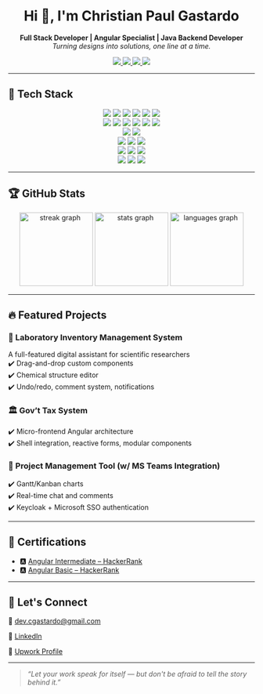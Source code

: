 <h1 align="center">Hi 👋, I'm Christian Paul Gastardo</h1>

<p align="center">
  <strong>Full Stack Developer | Angular Specialist | Java Backend Developer</strong><br/>
  <em>Turning designs into solutions, one line at a time.</em>
</p>

<p align="center">
  <a href="https://linkedin.com/in/cgastardo" target="_blank">
    <img src="https://img.shields.io/badge/LinkedIn-0A66C2?style=flat&logo=linkedin&logoColor=white" />
  </a>
  <a href="mailto:dev.cgastardo@gmail.com">
    <img src="https://img.shields.io/badge/Gmail-D14836?style=flat&logo=gmail&logoColor=white" />
  </a>
  <a href="http://bit.ly/upwork-cgastardo" target="_blank">
    <img src="https://img.shields.io/badge/Upwork-6fda44?style=flat&logo=Upwork&logoColor=white" />
  </a>
  <img src="https://komarev.com/ghpvc/?username=cgastardo&label=Profile%20views&color=0e75b6&style=flat" />
</p>

---

## 🧰 Tech Stack

<p align="center">
  <!-- Languages -->
  <img src="https://img.shields.io/badge/Java-ED8B00?style=for-the-badge&logo=java&logoColor=white" />
  <img src="https://img.shields.io/badge/TypeScript-007ACC?style=for-the-badge&logo=typescript&logoColor=white" />
  <img src="https://img.shields.io/badge/Python-3776AB?style=for-the-badge&logo=python&logoColor=white" />
  <img src="https://img.shields.io/badge/Kotlin-0095D5?style=for-the-badge&logo=kotlin&logoColor=white" />
  <img src="https://img.shields.io/badge/HTML5-E34F26?style=for-the-badge&logo=html5&logoColor=white" />
  <img src="https://img.shields.io/badge/CSS3-1572B6?style=for-the-badge&logo=css3&logoColor=white" />

  <!-- Frameworks -->
  <br/>
  <img src="https://img.shields.io/badge/Angular-DD0031?style=for-the-badge&logo=angular&logoColor=white" />
  <img src="https://img.shields.io/badge/Spring_Boot-6DB33F?style=for-the-badge&logo=spring-boot&logoColor=white" />
  <img src="https://img.shields.io/badge/JavaFX-2F4F4F?style=for-the-badge&logo=java&logoColor=white" />
  <img src="https://img.shields.io/badge/Android-3DDC84?style=for-the-badge&logo=android&logoColor=white" />
  <img src="https://img.shields.io/badge/Flask-000000?style=for-the-badge&logo=flask&logoColor=white" />
  <img src="https://img.shields.io/badge/TensorFlow-FF6F00?style=for-the-badge&logo=tensorflow&logoColor=white" />

  <!-- AI/ML -->
  <br/>
  <img src="https://img.shields.io/badge/Deep%20Learning-000000?style=for-the-badge&logo=pytorch&logoColor=white" />
  <img src="https://img.shields.io/badge/Artificial%20Intelligence-007ACC?style=for-the-badge&logo=ai&logoColor=white" />

  <!-- Databases -->
  <br/>
  <img src="https://img.shields.io/badge/MySQL-005C84?style=for-the-badge&logo=mysql&logoColor=white" />
  <img src="https://img.shields.io/badge/Microsoft%20SQL%20Server-CC2927?style=for-the-badge&logo=microsoft%20sql%20server&logoColor=white" />
  <img src="https://img.shields.io/badge/Firebase-FFCA28?style=for-the-badge&logo=firebase&logoColor=black" />

  <!-- Cloud -->
  <br/>
  <img src="https://img.shields.io/badge/Azure-0078D4?style=for-the-badge&logo=microsoft-azure&logoColor=white" />
  <img src="https://img.shields.io/badge/AWS-232F3E?style=for-the-badge&logo=amazon-aws&logoColor=white" />
  <img src="https://img.shields.io/badge/Google%20Cloud-4285F4?style=for-the-badge&logo=google-cloud&logoColor=white" />

  <!-- Tools -->
  <br/>
  <img src="https://img.shields.io/badge/Git-F05032?style=for-the-badge&logo=git&logoColor=white" />
  <img src="https://img.shields.io/badge/VS%20Code-007ACC?style=for-the-badge&logo=visual-studio-code&logoColor=white" />
  <img src="https://img.shields.io/badge/IntelliJ-000000?style=for-the-badge&logo=intellij-idea&logoColor=white" />
</p>

---

## 🏆 GitHub Stats
<div align="center">
  <img src="https://streak-stats.demolab.com?user=dongkichan&locale=en&mode=daily&theme=codeSTACKr&hide_border=false&border_radius=5&order=3" height="150" alt="streak graph"  />
  <img src="https://github-readme-stats.vercel.app/api?username=dongkichan&hide_title=false&hide_rank=false&show_icons=true&include_all_commits=true&count_private=true&disable_animations=false&theme=gruvbox&locale=en&hide_border=false&order=1" height="150" alt="stats graph"  />
  <img src="https://github-readme-stats.vercel.app/api/top-langs?username=dongkichan&locale=en&hide_title=false&layout=compact&card_width=320&langs_count=5&theme=nightowl&hide_border=false&order=2" height="150" alt="languages graph"  />
</div>

---

## 🔥 Featured Projects

### 🧪 Laboratory Inventory Management System  
A full-featured digital assistant for scientific researchers  
✔️ Drag-and-drop custom components  
✔️ Chemical structure editor  
✔️ Undo/redo, comment system, notifications

### 🏛️ Gov’t Tax System  
✔️ Micro-frontend Angular architecture  
✔️ Shell integration, reactive forms, modular components

### 📅 Project Management Tool (w/ MS Teams Integration)  
✔️ Gantt/Kanban charts  
✔️ Real-time chat and comments  
✔️ Keycloak + Microsoft SSO authentication

---

## 📜 Certifications

- 🅰️ [Angular Intermediate – HackerRank](https://www.hackerrank.com/certificates/f31716a4d566)  
- 🅰️ [Angular Basic – HackerRank](https://www.hackerrank.com/certificates/87bb7e62bd15)  

---

## 🤝 Let's Connect

📧 dev.cgastardo@gmail.com 

🔗 [LinkedIn](https://linkedin.com/in/cgastardo)

💼 [Upwork Profile](http://bit.ly/upwork-cgastardo)

---

> _“Let your work speak for itself — but don't be afraid to tell the story behind it.”_

